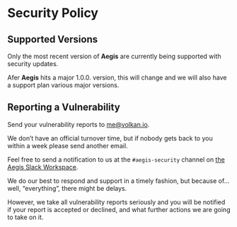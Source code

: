 # Security Policy

## Supported Versions

Only the most recent version of **Aegis**
are currently being supported with security updates.

Afer **Aegis** hits a major 1.0.0. version, this will change
and we will also have a support plan various major versions.

## Reporting a Vulnerability

Send your vulnerability reports to [me@volkan.io](mailto:me@volkan.io).

We don’t have an official turnover time, but if nobody gets back
to you within a week please send another email.

Feel free to send a notification to us at the `#aegis-security` channel
on [the Aegis Slack Workspace][slack].

[slack]: https://join.slack.com/t/aegis-6n41813/shared_invite/zt-1myzqdi6t-jTvuRd1zDLbHX0gN8VkCqg

We do our best to respond and support in a timely fashion, 
but because of… well, “everything”, there might be delays.

However, we take all vulnerability reports seriously and you will be notified 
if your report is accepted or declined, and what further actions we are going
to take on it.
